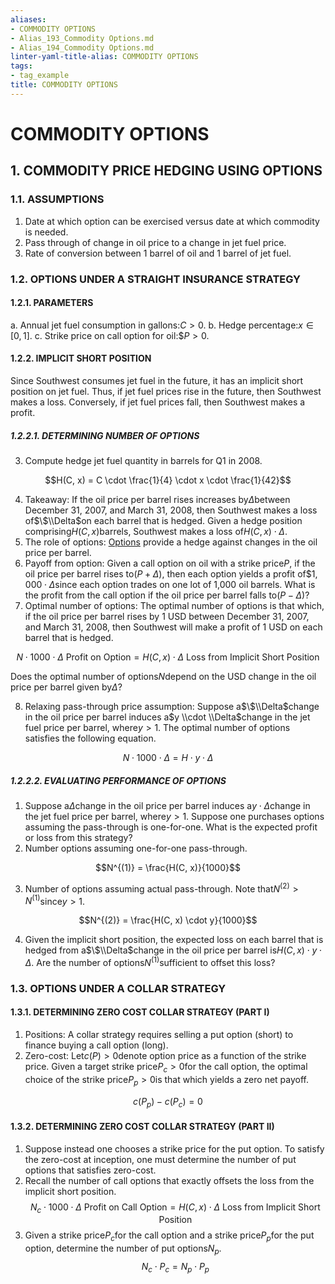 ```yaml
---
aliases:
- COMMODITY OPTIONS
- Alias_193_Commodity Options.md
- Alias_194_Commodity Options.md
linter-yaml-title-alias: COMMODITY OPTIONS
tags:
- tag_example
title: COMMODITY OPTIONS
---
```



# COMMODITY OPTIONS
## 1. COMMODITY PRICE HEDGING USING OPTIONS

### 1.1. ASSUMPTIONS

1. Date at which option can be exercised versus date at which commodity is needed.
2. Pass through of change in oil price to a change in jet fuel price.
3. Rate of conversion between 1 barrel of oil and 1 barrel of jet fuel.

### 1.2. OPTIONS UNDER A STRAIGHT INSURANCE STRATEGY

#### 1.2.1. PARAMETERS

a. Annual jet fuel consumption in gallons:$C > 0$.
b. Hedge percentage:$x \in [0,1]$.
c. Strike price on call option for oil:$\$P > 0$.

#### 1.2.2. IMPLICIT SHORT POSITION

Since Southwest consumes jet fuel in the future, it has an implicit short position on jet fuel. Thus, if jet fuel prices rise in the future, then Southwest makes a loss. Conversely, if jet fuel prices fall, then Southwest makes a profit.

##### 1.2.2.1. DETERMINING NUMBER OF OPTIONS

3. Compute hedge jet fuel quantity in barrels for Q1 in 2008.

$$H(C, x) = C \cdot \frac{1}{4} \cdot x \cdot \frac{1}{42}$$

4. Takeaway: If the oil price per barrel rises increases by$\Delta$between December 31, 2007, and March 31, 2008, then Southwest makes a loss of$\$\\Delta$on each barrel that is hedged. Given a hedge position comprising$H(C, x)$barrels, Southwest makes a loss of$H(C, x) \cdot \Delta$.
5. The role of options: [Options](Options.md) provide a hedge against changes in the oil price per barrel.
6. Payoff from option: Given a call option on oil with a strike price$P$, if the oil price per barrel rises to$(P + \Delta)$, then each option yields a profit of$\$1,000 \cdot \Delta$since each option trades on one lot of 1,000 oil barrels. What is the profit from the call option if the oil price per barrel falls to$(P - \Delta)$?
7. Optimal number of options: The optimal number of options is that which, if the oil price per barrel rises by 1 USD between December 31, 2007, and March 31, 2008, then Southwest will make a profit of 1 USD on each barrel that is hedged.

$$N \cdot 1000 \cdot \Delta\text{ Profit on Option} = H(C, x) \cdot \Delta\text{ Loss from Implicit Short Position}$$

Does the optimal number of options$N$depend on the USD change in the oil price per barrel given by$\Delta$?

8. Relaxing pass-through price assumption: Suppose a$\$\\Delta$change in the oil price per barrel induces a$y \\cdot \\Delta$change in the jet fuel price per barrel, where$y > 1$. The optimal number of options satisfies the following equation.

$$N \cdot 1000 \cdot \Delta = H \cdot y \cdot \Delta$$

##### 1.2.2.2. EVALUATING PERFORMANCE OF OPTIONS

1. Suppose a$\Delta$change in the oil price per barrel induces a$y \cdot\Delta$change in the jet fuel price per barrel, where$y > 1$. Suppose one purchases options assuming the pass-through is one-for-one. What is the expected profit or loss from this strategy?
2. Number options assuming one-for-one pass-through.

$$N^{(1)} = \frac{H(C, x)}{1000}$$

3. Number of options assuming actual pass-through. Note that$N^{(2)} > N^{(1)}$since$y > 1$.

$$N^{(2)} = \frac{H(C, x) \cdot y}{1000}$$

4. Given the implicit short position, the expected loss on each barrel that is hedged from a$\$\\Delta$change in the oil price per barrel is$H(C, x) \cdot y \cdot \Delta$. Are the number of options$N^{(1)}$sufficient to offset this loss?

### 1.3. OPTIONS UNDER A COLLAR STRATEGY

#### 1.3.1. DETERMINING ZERO COST COLLAR STRATEGY (PART I)

1. Positions: A collar strategy requires selling a put option (short) to finance buying a call option (long).
2. Zero-cost: Let$c(P) > 0$denote option price as a function of the strike price. Given a target strike price$P_c > 0$for the call option, the optimal choice of the strike price$P_p > 0$is that which yields a zero net payoff.

$$c(P_p) - c(P_c) = 0$$

#### 1.3.2. DETERMINING ZERO COST COLLAR STRATEGY (PART II)

1. Suppose instead one chooses a strike price for the put option. To satisfy the zero-cost at inception, one must determine the number of put options that satisfies zero-cost.
2. Recall the number of call options that exactly offsets the loss from the implicit short position.$$N_c \cdot 1000 \cdot \Delta\text{ Profit on Call Option} = H(C, x) \cdot \Delta\text{ Loss from Implicit Short Position}$$
3. Given a strike price$P_c$for the call option and a strike price$P_p$for the put option, determine the number of put options$N_p$.$$N_c \cdot P_c = N_p \cdot P_p$$

